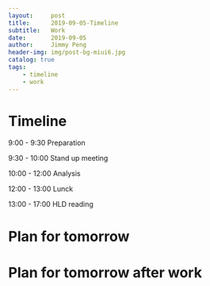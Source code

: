 ```yaml
---
layout:     post
title:      2019-09-05-Timeline
subtitle:   Work
date:       2019-09-05
author:     Jimmy Peng
header-img: img/post-bg-miui6.jpg
catalog: true
tags:
    - timeline
    - work
---
```


# Timeline

9:00 - 9:30 Preparation

9:30 - 10:00 Stand up meeting

10:00 - 12:00 Analysis

12:00 - 13:00 Lunck

13:00 - 17:00 HLD reading


# Plan for tomorrow


# Plan for tomorrow after work

